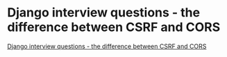 # Django interview questions - the difference between CSRF and CORS
[Django interview questions - the difference between CSRF and CORS](https://aiwithcloud.com/2022/09/19/django_interview_questions___the_difference_between_csrf_and_cors/)